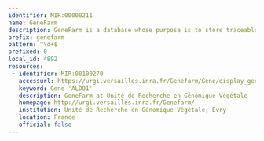 ```yaml
---
identifier: MIR:00000211
name: GeneFarm
description: GeneFarm is a database whose purpose is to store traceable annotations for Arabidopsis nuclear genes and gene products.
prefix: genefarm
pattern: ^\d+$
prefixed: 0
local_id: 4892
resources:
 - identifier: MIR:00100270
   accessurl: https://urgi.versailles.inra.fr/Genefarm/Gene/display_gene.htpl?GENE_ID=${lid}
   keyword: Gene 'ALDO1'
   description: GeneFarm at Unité de Recherche en Génomique Végétale
   homepage: http://urgi.versailles.inra.fr/Genefarm/
   institution: Unité de Recherche en Génomique Végétale, Evry
   location: France
   official: false
---
```

